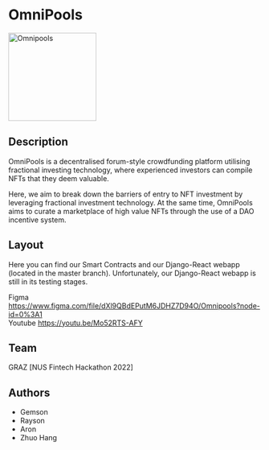 # OmniPools
<img width="175" alt="Omnipools" src="https://user-images.githubusercontent.com/93630749/150751168-c4568236-e558-4320-8304-be17c0898595.png">


## Description
OmniPools is a decentralised forum-style crowdfunding platform utilising fractional investing technology, where experienced investors can compile NFTs that they deem valuable. 

Here, we aim to break down the barriers of entry to NFT investment by leveraging fractional investment technology.
At the same time, OmniPools aims to curate a marketplace of high value NFTs through the use of a DAO incentive system. 

## Layout
Here you can find our Smart Contracts and our Django-React webapp (located in the master branch).
Unfortunately, our Django-React webapp is still in its testing stages.

Figma https://www.figma.com/file/dXl9QBdEPutM6JDHZ7D94O/Omnipools?node-id=0%3A1  
Youtube https://youtu.be/Mo52RTS-AFY

## Team
GRAZ [NUS Fintech Hackathon 2022]

## Authors
* Gemson
* Rayson
* Aron
* Zhuo Hang
